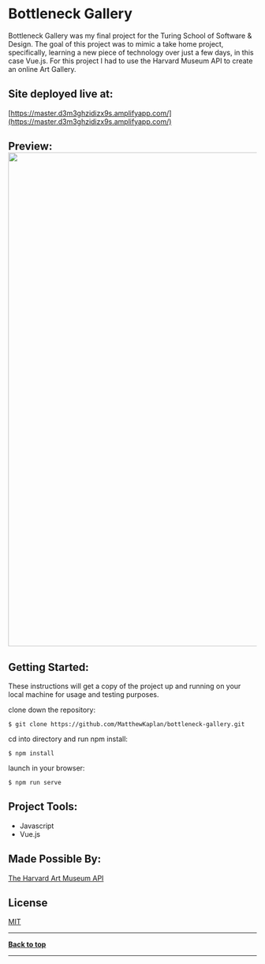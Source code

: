 # Bottleneck Gallery

Bottleneck Gallery was my final project for the Turing School of Software & Design. The goal of this project was to mimic a take home project, specifically, learning a new piece of technology over just a few days, in this case Vue.js. For this project I had to use the Harvard Museum API to create an online Art Gallery. 

## Site deployed live at:

[https://master.d3m3ghzidizx9s.amplifyapp.com/](https://master.d3m3ghzidizx9s.amplifyapp.com/)

## Preview: <img src="https://i.imgur.com/ikYask0.png" width="1000" />

## Getting Started:

These instructions will get a copy of the project up and running on your local machine for usage and testing purposes.

clone down the repository:

```
$ git clone https://github.com/MatthewKaplan/bottleneck-gallery.git
```

cd into directory and run npm install:

```
$ npm install
```

launch in your browser:

```
$ npm run serve
```

## Project Tools:

- Javascript
- Vue.js

## Made Possible By:

[The Harvard Art Museum API](https://www.harvardartmuseums.org/collections/api)

## License

[MIT](https://choosealicense.com/licenses/mit/)

---

**[Back to top](https://github.com/MatthewKaplan/bottleneck-gallery#bottleneck-gallery)**

---
